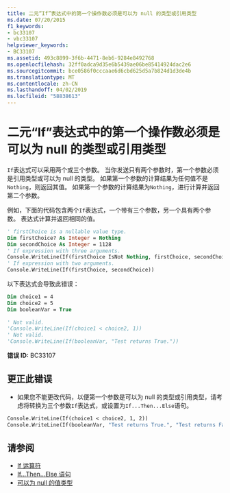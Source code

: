```yaml
---
title: 二元“If”表达式中的第一个操作数必须是可以为 null 的类型或引用类型
ms.date: 07/20/2015
f1_keywords:
- bc33107
- vbc33107
helpviewer_keywords:
- BC33107
ms.assetid: 493c8899-3f6b-4471-8eb6-9284e8492768
ms.openlocfilehash: 32ff0adca9d35e6b5439ae06be85414924dac2e6
ms.sourcegitcommit: bce0586f0cccaae6d6cbd625d5a7b824d1d3de4b
ms.translationtype: MT
ms.contentlocale: zh-CN
ms.lasthandoff: 04/02/2019
ms.locfileid: "58838613"
---
```

# <a name="first-operand-in-a-binary-if-expression-must-be-nullable-or-a-reference-type"></a>二元“If”表达式中的第一个操作数必须是可以为 null 的类型或引用类型
`If`表达式可以采用两个或三个参数。 当你发送只有两个参数时，第一个参数必须是引用类型或可以为 null 的类型。 如果第一个参数的计算结果为任何值不是`Nothing`，则返回其值。 如果第一个参数的计算结果为`Nothing`，进行计算并返回第二个参数。  
  
 例如，下面的代码包含两个`If`表达式，一个带有三个参数，另一个具有两个参数。 表达式计算并返回相同的值。  
  
```vb  
' firstChoice is a nullable value type.  
Dim firstChoice? As Integer = Nothing  
Dim secondChoice As Integer = 1128  
' If expression with three arguments.  
Console.WriteLine(If(firstChoice IsNot Nothing, firstChoice, secondChoice))  
' If expression with two arguments.  
Console.WriteLine(If(firstChoice, secondChoice))  
```  
  
 以下表达式会导致此错误：  
  
```vb  
Dim choice1 = 4  
Dim choice2 = 5  
Dim booleanVar = True  
  
' Not valid.  
'Console.WriteLine(If(choice1 < choice2, 1))  
' Not valid.  
'Console.WriteLine(If(booleanVar, "Test returns True."))  
```  
  
 **错误 ID:** BC33107  
  
## <a name="to-correct-this-error"></a>更正此错误  
  
-   如果您不能更改代码，以便第一个参数是可以为 null 的类型或引用类型，请考虑将转换为三个参数`If`表达式，或设置为`If...Then...Else`语句。  
  
```vb  
Console.WriteLine(If(choice1 < choice2, 1, 2))  
Console.WriteLine(If(booleanVar, "Test returns True.", "Test returns False."))  
```  
  
## <a name="see-also"></a>请参阅

- [If 运算符](../../../visual-basic/language-reference/operators/if-operator.md)
- [If...Then...Else 语句](../../../visual-basic/language-reference/statements/if-then-else-statement.md)
- [可以为 null 的值类型](../../../visual-basic/programming-guide/language-features/data-types/nullable-value-types.md)
